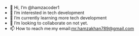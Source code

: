 - 👋 Hi, I’m @hamzacoder1
- 👀 I’m interested in tech development
- 🌱 I’m currently learning more tech development 
- 💞️ I’m looking to collaborate on not yet.
- 📫 How to reach me:my email:mr.hamzakhan789@gmail.com

<!---
hamzacoder1/hamzacoder1 is a ✨ special ✨ repository because its `README.md` (this file) appears on your GitHub profile.
You can click the Preview link to take a look at your changes.
--->
